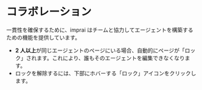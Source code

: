 # コラボレーション

一貫性を確保するために、imprai はチームと協力してエージェントを構築するための機能を提供しています。

- **2 人以上**が同じエージェントのページにいる場合、自動的にページが「ロック」されます。これにより、誰もそのエージェントを編集できなくなります。
- ロックを解除するには、下部にホバーする「ロック」アイコンをクリックします。

<figure><img src="../images/collaboration.png" alt=""></figure>
